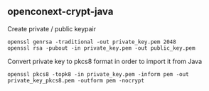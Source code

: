 ## openconext-crypt-java

Create private / public keypair
```
openssl genrsa -traditional -out private_key.pem 2048
openssl rsa -pubout -in private_key.pem -out public_key.pem
```
Convert private key to pkcs8 format in order to import it from Java
```
openssl pkcs8 -topk8 -in private_key.pem -inform pem -out private_key_pkcs8.pem -outform pem -nocrypt
```